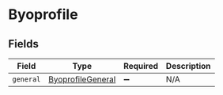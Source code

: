 # Byoprofile


## Fields

| Field                                                         | Type                                                          | Required                                                      | Description                                                   |
| ------------------------------------------------------------- | ------------------------------------------------------------- | ------------------------------------------------------------- | ------------------------------------------------------------- |
| `general`                                                     | [ByoprofileGeneral](../../models/shared/byoprofilegeneral.md) | :heavy_minus_sign:                                            | N/A                                                           |